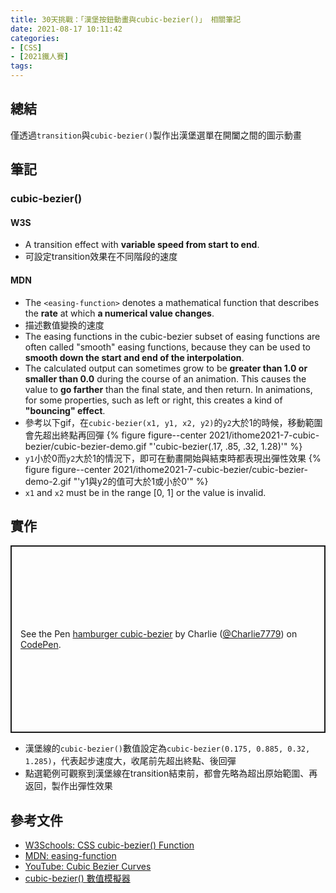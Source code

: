 ```yaml
---
title: 30天挑戰：「漢堡按鈕動畫與cubic-bezier()」 相關筆記
date: 2021-08-17 10:11:42
categories:
- [CSS]
- [2021鐵人賽]
tags:
---
```


## 總結
僅透過`transition`與`cubic-bezier()`製作出漢堡選單在開闔之間的圖示動畫


## 筆記
### cubic-bezier()
#### W3S
- A transition effect with **variable speed from start to end**.
- 可設定transition效果在不同階段的速度

#### MDN
- The `<easing-function>` denotes a mathematical function that describes the **rate** at which **a numerical value changes**.
- 描述數值變換的速度
- The easing functions in the cubic-bezier subset of easing functions are often called "smooth" easing functions, because they can be used to **smooth down the start and end of the interpolation**.
- The calculated output can sometimes grow to be **greater than 1.0 or smaller than 0.0** during the course of an animation. This causes the value to **go farther** than the final state, and then return. In animations, for some properties, such as left or right, this creates a kind of **"bouncing" effect**.
- 參考以下gif，在`cubic-bezier(x1, y1, x2, y2)`的`y2`大於1的時候，移動範圍會先超出終點再回彈
  {% figure figure--center 2021/ithome2021-7-cubic-bezier/cubic-bezier-demo.gif "'cubic-bezier(.17, .85, .32, 1.28)'" %}
- `y1`小於0而`y2`大於1的情況下，即可在動畫開始與結束時都表現出彈性效果
  {% figure figure--center 2021/ithome2021-7-cubic-bezier/cubic-bezier-demo-2.gif "'y1與y2的值可大於1或小於0'" %}
- `x1` and `x2` must be in the range [0, 1] or the value is invalid.


## 實作
<p class="codepen" data-height="300" data-default-tab="css,result" data-slug-hash="wvdZqEv" data-user="Charlie7779" style="height: 300px; box-sizing: border-box; display: flex; align-items: center; justify-content: center; border: 2px solid; margin: 1em 0; padding: 1em;">
  <span>See the Pen <a href="https://codepen.io/Charlie7779/pen/wvdZqEv">
  hamburger cubic-bezier</a> by Charlie (<a href="https://codepen.io/Charlie7779">@Charlie7779</a>)
  on <a href="https://codepen.io">CodePen</a>.</span>
</p>
<script async src="https://cpwebassets.codepen.io/assets/embed/ei.js"></script>

- 漢堡線的`cubic-bezier()`數值設定為`cubic-bezier(0.175, 0.885, 0.32, 1.285)`，代表起步速度大，收尾前先超出終點、後回彈
- 點選範例可觀察到漢堡線在transition結束前，都會先略為超出原始範圍、再返回，製作出彈性效果


## 參考文件
- [W3Schools: CSS cubic-bezier() Function](https://www.w3schools.com/cssref/func_cubic-bezier.asp)
- [MDN: easing-function](https://developer.mozilla.org/en-US/docs/Web/CSS/easing-function)
- [YouTube: Cubic Bezier Curves](https://youtu.be/TeXajQ62yZ8)
- [cubic-bezier() 數值模擬器](https://cubic-bezier.com/#.17,.67,.83,.67)